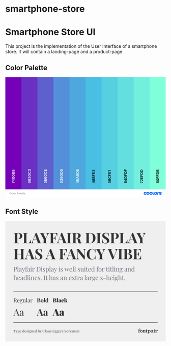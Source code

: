 # smartphone-store
# Smartphone Store UI

This project is the implementation of the User Interface of a smartphone store. It will contain a landing-page and a product-page.

## Color Palette
![Color Palette](./color-palette.png)

## Font Style
![Font Style](./font.png)